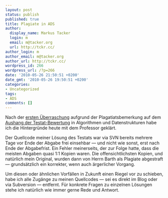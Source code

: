```yaml
---
layout: post
status: publish
published: true
title: Plagiate in ADS
author:
  display_name: Markus Tacker
  login: m
  email: m@tacker.org
  url: http://tckr.cc/
author_login: m
author_email: m@tacker.org
author_url: http://tckr.cc/
wordpress_id: 266
wordpress_url: /?p=266
date: '2010-05-26 21:50:51 +0200'
date_gmt: '2010-05-26 19:50:51 +0200'
categories:
- Uncategorized
tags:
- ADS
comments: []
---
```

<p>Nach der <a href="http://twitter.com/markusstudiert/status/14746291823">ersten Überraschung</a> aufgrund der Plagatiatsbemerkung auf dem <a href="http://www.flickr.com/photos/tacker/4642291691/">Aushang der Testat-Bewertung</a> in Algorithmen und Datenstrukturen habe ich die Hintergründe heute mit dem Professor geklärt.</p>
<p>Der Quellcode meiner Lösung des Testats war via SVN bereits mehrere Tage vor Ende der Abgabe frei einsehbar — und nicht wie sonst, erst nach Ende der Abgabefrist. Ein Fehler meinerseits, der zur Folge hatte, dass die meisten Abgaben quasi 1:1 Kopien waren. Die offensichtlichsten Kopien, und natürlich mein Original, wurden dann von Herrn Barth als Plagiate abgestraft — grundsätzlich ein korrekter, wenn auch ärgerlicher Vorgang.</p>
<p>Um diesen oder ähnlichen Vorfällen in Zukunft einen Riegel vor zu schieben, habe ich alle Zugänge zu meinen Quellcodes — sei es direkt im Blog oder via Subversion — entfernt. Für konkrete Fragen zu einzelnen Lösungen stehe ich natürlich wie immer gerne Rede und Antwort.</p>

